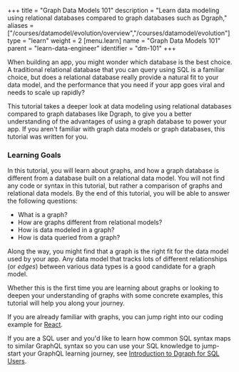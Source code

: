 +++
title = "Graph Data Models 101"
description = "Learn data modeling using relational databases compared to graph databases such as Dgraph,"
aliases = ["/courses/datamodel/evolution/overview","/courses/datamodel/evolution"]
type = "learn"
weight = 2
[menu.learn]
  name = "Graph Data Models 101"
  parent = "learn-data-engineer"
  identifier = "dm-101"
+++

When building an app, you might wonder which database is the best choice. A
traditional relational database that you can query using SQL is a familiar
choice, but does a relational database really provide a natural fit to your data
model, and the performance that you need if your app goes viral and needs to scale
up rapidly? 

This tutorial takes a deeper look at data modeling using relational
databases compared to graph databases like Dgraph, to give you a better
understanding of the advantages of using a graph database to power your app. If
you aren't familiar with graph data models or graph databases, this tutorial was
written for you.

### Learning Goals
In this tutorial, you will learn about graphs, and how a graph
database is different from a database built on a relational data model. You
will not find any code or syntax in this tutorial, but rather a comparison of
graphs and relational data models. By the end of this tutorial, you will be
able to answer the following questions:

* What is a graph?
* How are graphs different from relational models?
* How is data modeled in a graph?
* How is data queried from a graph?

Along the way, you might find that a graph is the right fit for the data model
used by your app. Any data model that tracks lots of different relationships (or
*edges*) between various data types is a good candidate for a graph model.

Whether this is the first time you are learning about graphs or 
looking to deepen your understanding of graphs with some concrete examples, this
tutorial will help you along your journey.

If you are already familiar with graphs, you can jump right into our coding
example for [React](/courses/messageboardapp/react/overview/introduction/).

If you are a SQL user and you'd like to learn how common SQL syntax maps to
similar GraphQL syntax so you can use your SQL knowledge to jump-start your
GraphQL learning journey, see [Introduction to Dgraph for SQL Users](/courses/datamodel/sql-to-dgraph/overview/introduction).